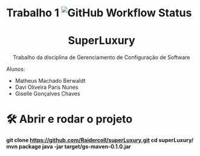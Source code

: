 # Trabalho 1 ![GitHub Workflow Status](https://img.shields.io/github/workflow/status/Raidercoll/superLuxury/maven)
<h1 align="center">SuperLuxury</h1>
<p align="center">Trabalho da disciplina de Gerenciamento de Configuração de Software</p>

Alunos:

- Matheus Machado Berwaldt
- Davi Oliveira Paris Nunes
- Giselle Gonçalves Chaves

# 🛠️ Abrir e rodar o projeto

**git clone https://github.com/Raidercoll/superLuxury.git
  cd superLuxury/
  mvn package
  java -jar target/gs-maven-0.1.0.jar**
